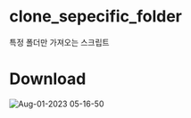 # clone_sepecific_folder
특정 폴더만 가져오는 스크립트

# Download
![Aug-01-2023 05-16-50](https://github.com/Giromi/clone_sepecific_folder/assets/60354633/d4e96a55-9e61-432d-85d3-80bf64b2fbbf)
